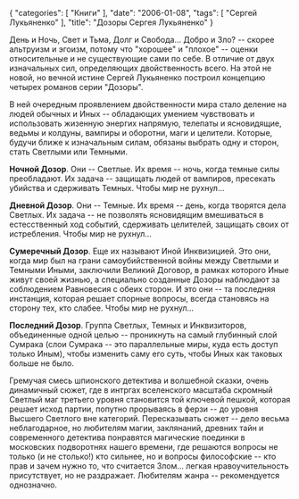 {
   "categories": [
      "Книги"
   ],
   "date": "2006-01-08",
   "tags": [
      "Сергей Лукьяненко"
   ],
   "title": "Дозоры Сергея Лукьяненко"
}

День и Ночь, Свет и Тьма, Долг и Свобода... Добро и Зло? -- скорее альтруизм и эгоизм, потому что "хорошее" и "плохое" -- оценки относительные и не существующие сами по себе. В отличие от двух изначальных сил, определяющих двойственность всего. На этой не новой, но вечной истине Сергей Лукьяненко построил концепцию четырех романов серии "Дозоры".

В ней очередным проявлением двойственности мира стало деление на людей обычных и Иных -- обладающих умением чувствовать и использовать жизенную энергих напрямую, телепаты и ясновидящие, ведьмы и колдуны, вампиры и оборотни, маги и целители. Которые, будучи ближе к изначальным силам, обязаны выбрать одну и сторон, стать Светлыми или Темными.

**Ночной Дозор**. Они -- Светлые. Их время -- ночь, когда темные силы преобладают. Их задача -- защищать людей от вампиров, пресекать убийства и сдерживать Темных. Чтобы мир не рухнул...

**Дневной Дозор**. Они -- Темные. Их время -- день, когда творятся дела Светлых. Их задача -- не позволять ясновидящим вмешиваться в естесственный ход событий, сдерживать целителей, защищать своих от истребления. Чтобы мир не рухнул...

**Сумеречный Дозор**. Еще их называют Иной Инквизицией. Это они, когда мир был на грани самоубийственной войны между Светлыми и Темными Иными, заключили Великий Договор, в рамках которого Иные живут своей жизнью, а специально созданные Дозоры наблюдают за соблюдением Равновесия с обеих сторон. И это они -- та последняя инстанция, которая решает спорные вопросы, всегда становясь на сторону тех, кто слабее. Чтобы мир не рухнул...

**Последний Дозор**. Группа Светлых, Темных и Инквизиторов, объединенные одной целью -- проникнуть на самый глубинный слой Сумрака (слои Сумрака -- это параллельные миры, куда есть доступ только Иным), чтобы изменить саму его суть, чтобы Иных как таковых больше не было.

Гремучая смесь шпионского детектива и волшебной сказки, очень динамичный сюжет, где в интргах вселенского масштаба скромный Светлый маг третьего уровня становится той ключевой пешкой, которая решает исход партии, попутно прорываясь в ферзи -- до уровня Высшего Светлого вне категорий. Пересказывать сюжет -- дело весьма неблагодарное, но любителям магии, заклянаний, древних тайн и современного детектива понравятся магические поединки в московских подворотнях нашего времени, где решаются вопросы не только (и не столько!) кто сильнее, но и вопросы философские -- кто прав и зачем нужно то, что считается Злом... легкая нравоучительность присутствует, но не раздражает. Любителям жанра -- рекомендуется однозначно.
